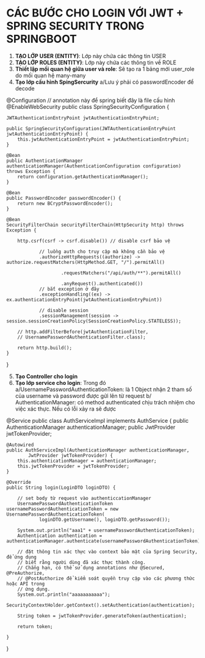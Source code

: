# CÁC BƯỚC CHO LOGIN VỚI JWT + SPRING SECURITY TRONG SPRINGBOOT

1. **TẠO LỚP USER (ENTITY)**: Lớp này chứa các thông tin USER
2. **TẠO LỚP ROLES (ENTITY)**: Lớp này chứa các thông tin về ROLE
3. **Thiết lập mối quan hệ giữa user và role**: Sẽ tạo ra 1 bảng mới user_role do mối quan hệ many-many
4. **Tạo lớp cấu hình SpingSercurity**
a/Lưu ý phải có passwordEncoder để decode


@Configuration // annotation này để spring biết đây là file cấu hình
@EnableWebSecurity
public class SpringSecurityConfiguration {

    JWTAuthenticationEntryPoint jwtAuthenticationEntryPoint;

    public SpringSecurityConfiguration(JWTAuthenticationEntryPoint jwtAuthenticationEntryPoint) {
        this.jwtAuthenticationEntryPoint = jwtAuthenticationEntryPoint;
    }

    @Bean
    public AuthenticationManager authenticationManager(AuthenticationConfiguration configuration) throws Exception {
        return configuration.getAuthenticationManager();
    }

    @Bean
    public PasswordEncoder passwordEncoder() {
        return new BCryptPasswordEncoder();
    }

    @Bean
    SecurityFilterChain securityFilterChain(HttpSecurity http) throws Exception {

        http.csrf(csrf -> csrf.disable()) // disable csrf bảo vệ

                // luồng auth cho truy cập mà không cần bảo vệ
                .authorizeHttpRequests((authorize) -> authorize.requestMatchers(HttpMethod.GET, "/").permitAll()

                        .requestMatchers("/api/auth/**").permitAll()

                        .anyRequest().authenticated())
                // bắt exception ở đây
                .exceptionHandling((ex) -> ex.authenticationEntryPoint(jwtAuthenticationEntryPoint))

                // disable session
                .sessionManagement(session -> session.sessionCreationPolicy(SessionCreationPolicy.STATELESS));

        // http.addFilterBefore(jwtAuthenticationFilter,
        // UsernamePasswordAuthenticationFilter.class);

        return http.build();
    }
}

5. **Tạo Controller cho login**
6. **Tạo lớp service cho login**: Trong đó 
a/UsernamePasswordAuthenticationToken: là 1 Object nhận 2 tham số của username và password được gửi lên từ request
b/ AuthenticationManager: có method authenticated chịu trách nhiệm cho việc xác thực. Nếu có lỗi xảy ra sẽ được 

@Service
public class AuthServiceImpl implements AuthService {
    public AuthenticationManager authenticationManager;
    public JwtProvider jwtTokenProvider;

    @Autowired
    public AuthServiceImpl(AuthenticationManager authenticationManager,
            JwtProvider jwtTokenProvider) {
        this.authenticationManager = authenticationManager;
        this.jwtTokenProvider = jwtTokenProvider;
    }

    @Override
    public String login(LoginDTO loginDTO) {

        // set body từ request vào authenticcationManager
        UsernamePasswordAuthenticationToken usernamePasswordAuthenticationToken = new UsernamePasswordAuthenticationToken(
                loginDTO.getUsername(), loginDTO.getPassword());

        System.out.println("aaa1" + usernamePasswordAuthenticationToken);
        Authentication authentication = authenticationManager.authenticate(usernamePasswordAuthenticationToken);

        // đặt thông tin xác thực vào context bảo mật của Spring Security, để ứng dụng
        // biết rằng người dùng đã xác thực thành công.
        // Chẳng hạn, có thể sử dụng annotations như @Secured, @PreAuthorize,
        // @PostAuthorize để kiểm soát quyền truy cập vào các phương thức hoặc API trong
        // ứng dụng.
        System.out.println("aaaaaaaaaaa");
        SecurityContextHolder.getContext().setAuthentication(authentication);

        String token = jwtTokenProvider.generateToken(authentication);

        return token;

    }

}
